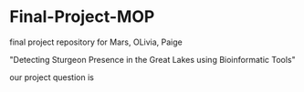 # Final-Project-MOP
final project repository for Mars, OLivia, Paige 

"Detecting Sturgeon Presence in the Great Lakes using Bioinformatic Tools"

our project question is 

